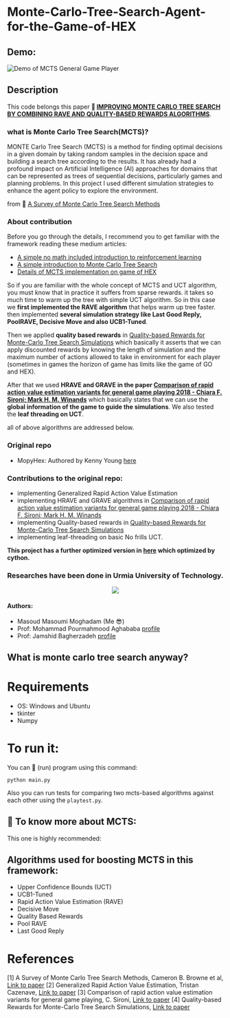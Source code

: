 # Monte-Carlo-Tree-Search-Agent-for-the-Game-of-HEX

## Demo:

![Demo of MCTS General Game Player](https://github.com/masouduut94/MCTS-agent-python/blob/master/resources/demo.gif) 

## Description
This code belongs this paper **:link: [IMPROVING MONTE CARLO TREE SEARCH BY COMBINING
RAVE AND QUALITY-BASED REWARDS ALGORITHMS](https://github.com/masouduut94/MCTS-agent-python/blob/master/paper/CONFITC04_172.pdf)**.

### what is Monte Carlo Tree Search(MCTS)?
MONTE Carlo Tree Search (MCTS) is a method for finding optimal decisions in a given domain by
taking random samples in the decision space and building a search tree according to the results.
It has already had a profound impact on Artificial Intelligence (AI) approaches for domains that
can be represented as trees of sequential decisions, particularly games and planning problems. 
In this project I used different simulation strategies to enhance the agent policy to explore the environment.

 from :link: [A Survey of Monte Carlo Tree Search Methods](http://ieeexplore.ieee.org/abstract/document/6145622/)

### About contribution
Before you go through the details, I recommend you to get familiar with the framework reading these medium articles:
- [A simple no math included introduction to reinforcement learning](https://towardsdatascience.com/monte-carlo-tree-search-a-case-study-along-with-implementation-part-1-ebc7753a5a3b)
- [A simple introduction to Monte Carlo Tree Search](https://towardsdatascience.com/monte-carlo-tree-search-implementing-reinforcement-learning-in-real-time-game-player-25b6f6ac3b43)
- [Details of MCTS implementation on game of HEX](https://towardsdatascience.com/monte-carlo-tree-search-implementing-reinforcement-learning-in-real-time-game-player-a9c412ebeff5)

So if you are familiar with the whole concept of MCTS and UCT algorithm, you must know that in practice it suffers from 
sparse rewards. it takes so much time to warm up the tree with simple UCT algorithm. So in this case we **first implemented
the RAVE algorithm** that helps warm up tree faster. then implemented **several simulation strategy like Last Good Reply,
PoolRAVE, Decisive Move and also UCB1-Tuned**.

Then we applied **quality based rewards** in [Quality-based Rewards for Monte-Carlo Tree Search Simulations](https://dl.acm.org/doi/10.5555/3006652.3006771) 
which basically it asserts that we can apply discounted rewards by knowing the length of simulation and the 
maximum number of actions allowed to take in environment for each player (sometimes in games the horizon of game
has limits like the game of GO and HEX).

After that we used **HRAVE and GRAVE in the paper [Comparison of rapid action value estimation variants for general game playing 2018 - Chiara F. Sironi; Mark H. M. Winands](https://ieeexplore.ieee.org/document/7860429)**
which basically states that we can use the **global information of the game to guide the simulations**.
We also tested the **leaf threading on UCT**.

all of above algorithms are addressed below.

### Original repo

- MopyHex: Authored by Kenny Young [here](https://github.com/kenjyoung/mopyhex)

### Contributions to the original repo:
- implementing Generalized Rapid Action Value Estimation
- implementing HRAVE and GRAVE algorithms in [Comparison of rapid action value estimation variants for general game playing 2018 - Chiara F. Sironi; Mark H. M. Winands](https://ieeexplore.ieee.org/document/7860429)
- implementing Quality-based rewards in [Quality-based Rewards for Monte-Carlo Tree Search Simulations](https://dl.acm.org/doi/10.5555/3006652.3006771)
- implementing leaf-threading on basic No frills UCT.

**This project has a further optimized version in [here](https://github.com/masouduut94/MCTS-agent-cythonized) which optimized by cython.**

### Researches have been done in **Urmia University of Technology**.
<p align="center">

<img src="https://github.com/masouduut94/MCTS-agent-python/blob/master/image/ssss.png">
    
</p>

#### Authors: 
- Masoud Masoumi Moghadam (Me :sunglasses:)
- Prof: Mohammad Pourmahmood Aghababa [profile](https://bit.ly/3dV23Be)
- Prof: Jamshid Bagherzadeh [profile](https://bit.ly/3dPX4Sc)

## What is monte carlo tree search anyway?


# Requirements
- OS: Windows  and Ubuntu
- tkinter
- Numpy

# To run it:
You can :running: (run) program using this command:

    python main.py

Also you can run tests for comparing two mcts-based algorithms against 
each other using the `playtest.py`.

## :closed_book: To know more about MCTS:

This one is highly recommended: 


## Algorithms used for boosting MCTS in this framework: 

- Upper Confidence Bounds (UCT)
- UCB1-Tuned
- Rapid Action Value Estimation (RAVE)
- Decisive Move 
- Quality Based Rewards
- Pool RAVE
- Last Good Reply


# References
[1] A Survey of Monte Carlo Tree Search Methods, Cameron B. Browne et al, [Link to paper](https://ieeexplore.ieee.org/document/6145622)
[2] Generalized Rapid Action Value Estimation, Tristan Cazenave,  [Link to paper](https://www.ijcai.org/Proceedings/15/Papers/112.pdf)
[3] Comparison of rapid action value estimation variants for general game playing, C. Sironi, [Link to paper](https://ieeexplore.ieee.org/document/7860429)
[4] Quality-based Rewards for Monte-Carlo Tree Search Simulations, [Link to paper](https://dl.acm.org/doi/10.5555/3006652.3006771)


